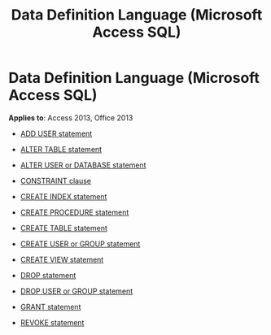 ﻿---
title: Data Definition Language  (Microsoft Access SQL)
TOCTitle: Data Definition Language
ms:assetid: da5e4922-ff35-4f3d-ae67-046b4532ae68
ms:mtpsurl: https://msdn.microsoft.com/library/Dn125729(v=office.15)
ms:contentKeyID: 52074602
ms.date: 09/18/2015
mtps_version: v=office.15
---

# Data Definition Language  (Microsoft Access SQL)

**Applies to**: Access 2013, Office 2013

  - [ADD USER statement](add-user-statement-microsoft-access-sql.md)

  - [ALTER TABLE statement](alter-table-statement-microsoft-access-sql.md)

  - [ALTER USER or DATABASE statement](alter-user-or-database-statement-microsoft-access-sql.md)

  - [CONSTRAINT clause](constraint-clause-microsoft-access-sql.md)

  - [CREATE INDEX statement](create-index-statement-microsoft-access-sql.md)

  - [CREATE PROCEDURE statement](create-procedure-statement-microsoft-access-sql.md)

  - [CREATE TABLE statement](create-table-statement-microsoft-access-sql.md)

  - [CREATE USER or GROUP statement](create-user-or-group-statement-microsoft-access-sql.md)

  - [CREATE VIEW statement](create-view-statement-microsoft-access-sql.md)

  - [DROP statement](drop-statement-microsoft-access-sql.md)

  - [DROP USER or GROUP statement](drop-user-or-group-statement-microsoft-access-sql.md)

  - [GRANT statement](grant-statement-microsoft-access-sql.md)

  - [REVOKE statement](revoke-statement-microsoft-access-sql.md)

